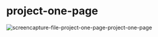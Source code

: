 # project-one-page

![screencapture-file-project-one-page-project-one-page](https://user-images.githubusercontent.com/100482638/201540658-72fdee1f-22f4-48ba-9f7a-503bd5efc379.png)

